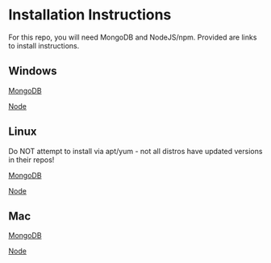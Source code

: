 # Installation Instructions

For this repo, you will need MongoDB and NodeJS/npm. Provided are links to install instructions.

## Windows

[MongoDB](https://docs.mongodb.com/manual/tutorial/install-mongodb-on-windows/)

[Node](https://nodejs.org/en/download/)

## Linux

Do NOT attempt to install via apt/yum - not all distros have updated versions in their repos!

[MongoDB](https://docs.mongodb.com/manual/administration/install-on-linux/)

[Node](https://nodejs.org/en/download/)

## Mac

[MongoDB](https://docs.mongodb.com/manual/tutorial/install-mongodb-on-os-x/)

[Node](https://nodejs.org/en/download/)
